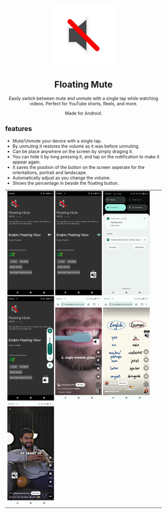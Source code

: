 <center>
    <img src="logo.svg" width="200px" />
    <h1>Floating Mute</h1>
    <p>
        Easily switch between mute and unmute with a single tap while watching videos. Perfect for YouTube shorts, Reels, and more.
    </p>
    <p>
        Made for Android.
    </p>
</center>

## features
- Mute/Unmute your device with a single tap.
- By unmuting it restores the volume as it was before unmuting.
- Can be place anywhere on the screen by simply draging it.
- You can hide it by long pressing it, and tap on the notification to make it appear again.
- It saves the position of the button on the screen seperate for the orientations, portrait and landscape.
- Automatically adjust as you change the volume.
- Shows the percentage in beside the floating button.

<table>
    <tr>
        <td>
            <img src="screenshots/01.png" width="150px" />
            <img src="screenshots/02.png" width="150px" />
            <img src="screenshots/03.png" width="150px" />
            <img src="screenshots/04.png" width="150px" />
            <img src="screenshots/05.png" width="150px" />
            <img src="screenshots/06.png" width="150px" />
            <img src="screenshots/07.png" width="150px" />
        </td>
    </tr>
</table>
